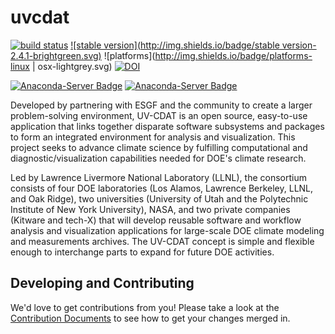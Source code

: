 uvcdat
======
[![build status](https://travis-ci.org/UV-CDAT/uvcdat.svg?branch=master)](https://travis-ci.org/UV-CDAT/uvcdat/builds)
[![stable version](http://img.shields.io/badge/stable version-2.4.1-brightgreen.svg)](https://github.com/UV-CDAT/uvcdat/releases/tag/2.4.1)
![platforms](http://img.shields.io/badge/platforms-linux | osx-lightgrey.svg)
[![DOI](https://zenodo.org/badge/doi/10.5281/zenodo.50101.svg)](http://dx.doi.org/10.5281/zenodo.50101)

[![Anaconda-Server Badge](https://anaconda.org/uvcdat/uvcdat/badges/installer/conda.svg)](https://conda.anaconda.org/uvcdat)
[![Anaconda-Server Badge](https://anaconda.org/uvcdat/uvcdat/badges/downloads.svg)](https://anaconda.org/uvcdat/uvcdat)

Developed by partnering with ESGF and the community to create a larger problem-solving environment, UV-CDAT is an open source, easy-to-use application that links together disparate software subsystems and packages to form an integrated environment for analysis and visualization. This project seeks to advance climate science by fulfilling computational and diagnostic/visualization capabilities needed for DOE's climate research.

Led by Lawrence Livermore National Laboratory (LLNL), the consortium consists of four DOE laboratories (Los Alamos, Lawrence Berkeley, LLNL, and Oak Ridge), two universities (University of Utah and the Polytechnic Institute of New York University), NASA, and two private companies (Kitware and tech-X) that will develop reusable software and workflow analysis and visualization applications for large-scale DOE climate modeling and measurements archives. The UV-CDAT concept is simple and flexible enough to interchange parts to expand for future DOE activities.

Developing and Contributing
------
We'd love to get contributions from you! Please take a look at the
[Contribution Documents](CONTRIBUTING.md) to see how to get your changes merged
in.
